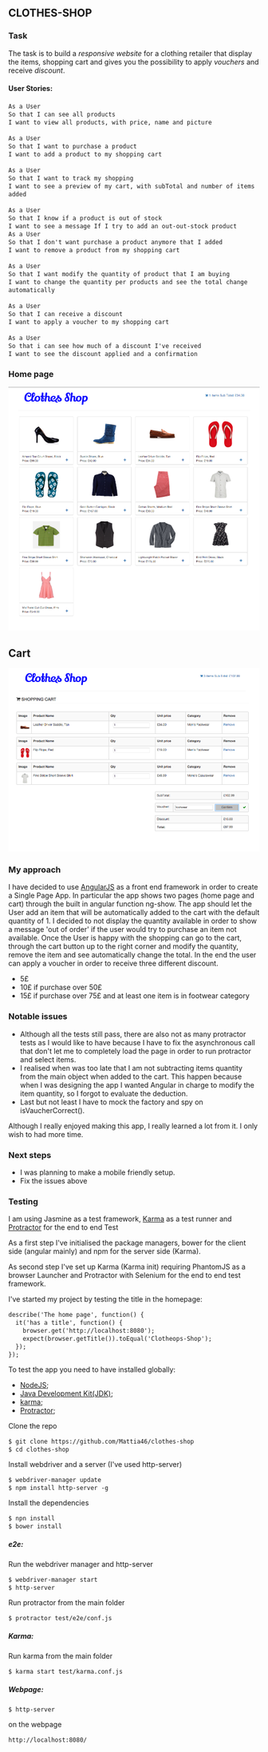## CLOTHES-SHOP

### Task
The task is to build a *responsive website* for a clothing retailer that display the items, shopping cart and gives you the possibility to apply *vouchers* and receive *discount*.

#### User Stories:
```
As a User
So that I can see all products
I want to view all products, with price, name and picture

As a User
So that I want to purchase a product
I want to add a product to my shopping cart

As a User
So that I want to track my shopping
I want to see a preview of my cart, with subTotal and number of items added

As a User
So that I know if a product is out of stock
I want to see a message If I try to add an out-out-stock product
As a User
So that I don't want purchase a product anymore that I added
I want to remove a product from my shopping cart

As a User
So that I want modify the quantity of product that I am buying
I want to change the quantity per products and see the total change automatically

As a User
So that I can receive a discount
I want to apply a voucher to my shopping cart

As a User 
So that i can see how much of a discount I've received
I want to see the discount applied and a confirmation
```
### Home page

![alt text](/img/homepage.png)


## Cart

![alt text](/img/Cart.png)

### My approach

I have decided to use [AngularJS](https://angularjs.org/) as a front end framework in order to create a Single Page App.
In particular the app shows two pages (home page and cart) through the built in angular function ng-show.
The app should let the User add an item that will be automatically added to the cart with the default quantity of 1.
I decided to not display the quantity available in order to show a message 'out of order' if the user would try to purchase an item not available.
Once the User is happy with the shopping can go to the cart, through the cart button up to the right corner and modify the  quantity, remove the item and see automatically change the total.
In the end the user can apply a voucher in order to receive three different discount.
 - 5£
 - 10£ if purchase over 50£
 - 15£ if purchase over 75£ and at least one item is in footwear category

### Notable issues

* Although all the tests still pass, there are also not as many protractor tests as I would like to have because I have to fix the asynchronous call that don't let me to completely load the page in order to run protractor and select items.
* I realised when was too late that I am not subtracting items quantity from the main object when added to the cart. This happen because when I was designing the app I wanted Angular in charge to modify the item quantity, so I forgot to evaluate the deduction.
* Last but not least I have to mock the factory and spy on isVaucherCorrect().

Although I really enjoyed making this app, I really learned a lot from it. I only wish to had more time.

### Next steps
* I was planning to make a mobile friendly setup.
* Fix the issues above

### Testing

I am using Jasmine as a test framework, [Karma](https://karma-runner.github.io/0.13/index.html) as a test runner and [Protractor](http://angular.github.io/protractor/#/) for the end to end Test

As a first step I've initialised the package managers, bower for the client side (angular mainly) and npm for the server side (Karma).

As second step I've set up Karma (Karma init) requiring PhantomJS as a browser
Launcher and Protractor with Selenium for the end to end test framework.

I've started my project by testing the title in the homepage:
```
describe('The home page', function() {
  it('has a title', function() {
    browser.get('http://localhost:8080');
    expect(browser.getTitle()).toEqual('Clotheops-Shop');
  });
});
```
To test the app you need to have installed globally:
 - [NodeJS](https://nodejs.org/en/);
 - [Java Development
Kit(JDK)](http://www.oracle.com/technetwork/java/javase/downloads/index.html);
 - [karma](https://karma-runner.github.io/0.13/index.html);
 - [Protractor](http://angular.github.io/protractor/#/);

Clone the repo
```
$ git clone https://github.com/Mattia46/clothes-shop
$ cd clothes-shop
```

 Install webdriver and a server (I've used http-server)
  ```
$ webdriver-manager update
$ npm install http-server -g
  ```
  Install the dependencies
```
$ npn install
$ bower install
```

##### e2e:

  Run the webdriver manager and http-server
```
$ webdriver-manager start
$ http-server
```
  Run protractor from the main folder
  ```
$ protractor test/e2e/conf.js
  ```

##### Karma:
  Run karma from the main folder
```
$ karma start test/karma.conf.js
  ```

##### Webpage:
  ```
$ http-server  
  ```
on the webpage 
```
http://localhost:8080/
```
